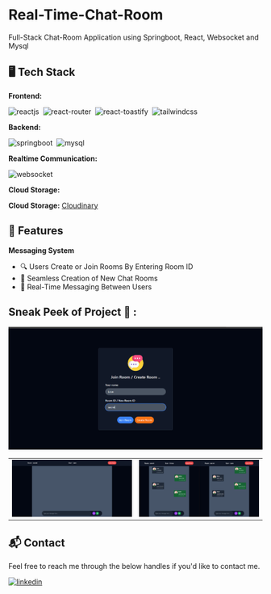 # Real-Time-Chat-Room
Full-Stack Chat-Room Application using Springboot, React, Websocket and Mysql

## 🖥️ Tech Stack
**Frontend:**

![reactjs](https://img.shields.io/badge/React-20232A?style=for-the-badge&logo=react&logoColor=61DAFB)&nbsp;
![react-router](https://img.shields.io/badge/React_Router-CA4245?style=for-the-badge&logo=react-router&logoColor=white)&nbsp;
![react-toastify](https://img.shields.io/badge/React--Toastify-ff7f50?style=for-the-badge&logo=react&logoColor=white)&nbsp;
![tailwindcss](https://img.shields.io/badge/Tailwind_CSS-38B2AC?style=for-the-badge&logo=tailwind-css&logoColor=white)&nbsp;

**Backend:**

![springboot](https://img.shields.io/badge/SpringBoot-6DB33F?style=for-the-badge&logo=spring-boot&logoColor=white)&nbsp;
![mysql](https://img.shields.io/badge/MySQL-005C84?style=for-the-badge&logo=mysql&logoColor=white)&nbsp;

**Realtime Communication:**

![websocket](https://img.shields.io/badge/WebSocket-35495E?style=for-the-badge&logo=websocket&logoColor=white)

**Cloud Storage:**

**Cloud Storage:** [Cloudinary](https://cloudinary.com/)

## 🚀 Features
**Messaging System**
- 🔍 Users Create or Join Rooms By Entering Room ID
- 📝 Seamless Creation of New Chat Rooms
- 💬 Real-Time Messaging Between Users


## Sneak Peek of Project 🙈 :
![Main Page](./Screenshots/MainPage.png)

<table>
  <tr>
    <td><img src="./Screenshots/RoomPage.png" alt="mockup" /></td>
    <td><img src="./Screenshots/ChatPage.png" alt="mockups" /></td>
  </tr>
</table>

<h2>📬 Contact</h2>

Feel free to reach me through the below handles if you'd like to contact me.

[![linkedin](https://img.shields.io/badge/LinkedIn-0077B5?style=for-the-badge&logo=linkedin&logoColor=white)](https://www.linkedin.com/in/lovegarg2800/)
